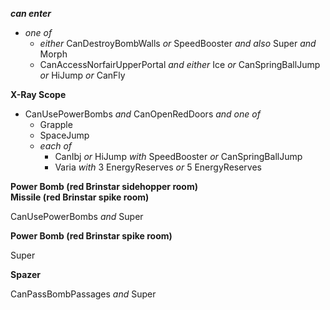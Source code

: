 ﻿***can enter***

- *one of*
  - *either* CanDestroyBombWalls *or* SpeedBooster *and also* Super *and* Morph
  - CanAccessNorfairUpperPortal *and either* Ice *or* CanSpringBallJump *or* HiJump *or* CanFly

**X-Ray Scope**

- CanUsePowerBombs *and* CanOpenRedDoors *and one of*
  - Grapple
  - SpaceJump
  - *each of*
    - CanIbj *or* HiJump *with* SpeedBooster *or* CanSpringBallJump
    - Varia *with* 3 EnergyReserves *or* 5 EnergyReserves

**Power Bomb (red Brinstar sidehopper room)**  
**Missile (red Brinstar spike room)**

CanUsePowerBombs *and* Super

**Power Bomb (red Brinstar spike room)**

Super

**Spazer**

CanPassBombPassages *and* Super
